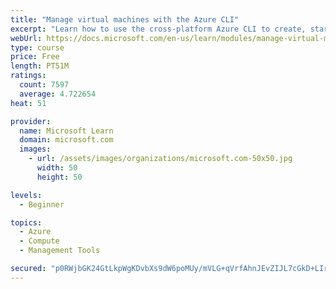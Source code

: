 ```yaml
---
title: "Manage virtual machines with the Azure CLI"
excerpt: "Learn how to use the cross-platform Azure CLI to create, start, stop, and perform other management tasks related to virtual machines in Azure."
webUrl: https://docs.microsoft.com/en-us/learn/modules/manage-virtual-machines-with-azure-cli/
type: course
price: Free
length: PT51M
ratings:
  count: 7597
  average: 4.722654
heat: 51

provider:
  name: Microsoft Learn
  domain: microsoft.com
  images:
    - url: /assets/images/organizations/microsoft.com-50x50.jpg
      width: 50
      height: 50

levels:
  - Beginner

topics:
  - Azure
  - Compute
  - Management Tools

secured: "p0RWjbGK24GtLkpWgKDvbXs9dW6poMUy/mVLG+qVrfAhnJEvZIJL7cGkD+LIruBw1lX5wCeu8XW0nK+kyj3OJLinCznmVXZSVUX9Xj4lBjBUUIRPy2xpLLc9nkL6fICO0i0Mf8uwzagtIlR/+El3lTzF5ffsBi4dZOntlVni6PD9Vu+adKTRW5gsp1d70Bg2v+3SivdtBqINh83gji2vV/LdgcFAECdc07gIP9JoHaNl3oT9HO/hy0wQAyvTrgpk+9k8Vqf1MBDvBstHQVXST7W1P1THKfUmpEFTz4t+bK8kxy1HOpna8PxP9YVmTuVeCE6Gzn9c7rcdBgzw0rsafCco05kEEwmTpab1EsainKolSgoVmqwOmEnQGQz8tNV5anMvJBt1JfU59WQ8Kzxcunq8AkQuTH6b+KWpNqVZ7hc=;8+mfCIMA0CYQ+FvQlH6UaQ=="
---
```



